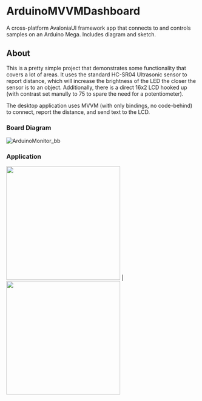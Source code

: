 # ArduinoMVVMDashboard
A cross-platform AvaloniaUI framework app that connects to and controls samples on an Arduino Mega. Includes diagram and sketch.

## About

This is a pretty simple project that demonstrates some functionality that covers a lot of areas. It uses the standard HC-SR04 Ultrasonic sensor to report distance, which will increase the brightness of the LED the closer the sensor is to an object. Additionally, there is a direct 16x2 LCD hooked up (with contrast set manully to 75 to spare the need for a potentiometer).

The desktop application uses MVVM (with only bindings, no code-behind) to connect, report the distance, and send text to the LCD.

### Board Diagram

![ArduinoMonitor_bb](https://user-images.githubusercontent.com/16778828/110229295-62c34e80-7ed6-11eb-84c9-bcf18a295495.png)

### Application

<img height="300" src="https://user-images.githubusercontent.com/16778828/110264088-70381180-7f86-11eb-83d1-9a035f4a6c20.png"> | <img height="300" src="https://user-images.githubusercontent.com/16778828/110263728-8b565180-7f85-11eb-8269-1a198622c35c.png">

